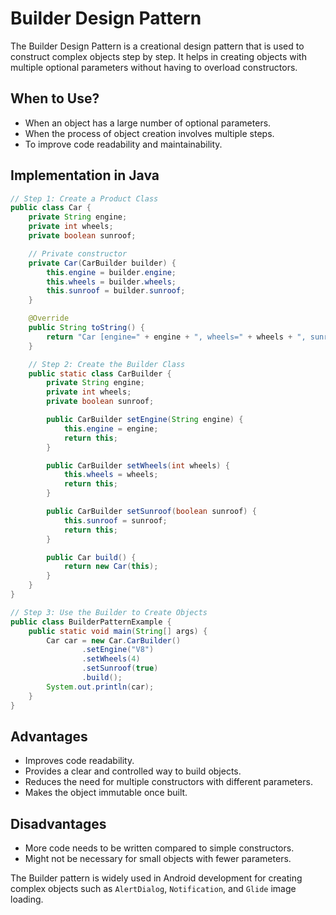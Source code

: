 # Builder Design Pattern

The Builder Design Pattern is a creational design pattern that is used to construct complex objects step by step. It helps in creating objects with multiple optional parameters without having to overload constructors.

## When to Use?
- When an object has a large number of optional parameters.
- When the process of object creation involves multiple steps.
- To improve code readability and maintainability.

## Implementation in Java

```java
// Step 1: Create a Product Class
public class Car {
    private String engine;
    private int wheels;
    private boolean sunroof;

    // Private constructor
    private Car(CarBuilder builder) {
        this.engine = builder.engine;
        this.wheels = builder.wheels;
        this.sunroof = builder.sunroof;
    }

    @Override
    public String toString() {
        return "Car [engine=" + engine + ", wheels=" + wheels + ", sunroof=" + sunroof + "]";
    }

    // Step 2: Create the Builder Class
    public static class CarBuilder {
        private String engine;
        private int wheels;
        private boolean sunroof;

        public CarBuilder setEngine(String engine) {
            this.engine = engine;
            return this;
        }

        public CarBuilder setWheels(int wheels) {
            this.wheels = wheels;
            return this;
        }

        public CarBuilder setSunroof(boolean sunroof) {
            this.sunroof = sunroof;
            return this;
        }

        public Car build() {
            return new Car(this);
        }
    }
}

// Step 3: Use the Builder to Create Objects
public class BuilderPatternExample {
    public static void main(String[] args) {
        Car car = new Car.CarBuilder()
                .setEngine("V8")
                .setWheels(4)
                .setSunroof(true)
                .build();
        System.out.println(car);
    }
}
```

## Advantages
- Improves code readability.
- Provides a clear and controlled way to build objects.
- Reduces the need for multiple constructors with different parameters.
- Makes the object immutable once built.

## Disadvantages
- More code needs to be written compared to simple constructors.
- Might not be necessary for small objects with fewer parameters.

The Builder pattern is widely used in Android development for creating complex objects such as `AlertDialog`, `Notification`, and `Glide` image loading.
